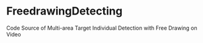 # FreedrawingDetecting
Code Source of Multi-area Target Individual Detection with Free Drawing on Video 
